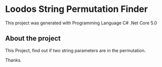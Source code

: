# Loodos String Permutation Finder

This project was generated with Programming Language C# .Net Core 5.0

## About the project

This Project, find out if two string parameters are in the permutation.

Thanks.